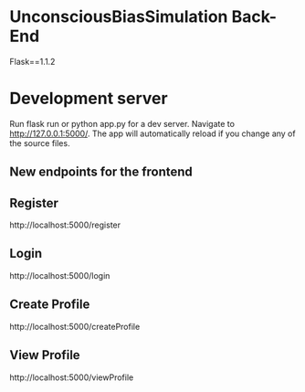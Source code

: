 # UnconsciousBiasSimulation Back-End

Flask==1.1.2

# Development server

Run flask run or python app.py for a dev server. Navigate to http://127.0.0.1:5000/. The app will automatically reload if you change any of the source files.

## New endpoints for the frontend

## Register

http://localhost:5000/register

## Login

http://localhost:5000/login

## Create Profile

http://localhost:5000/createProfile

## View Profile

http://localhost:5000/viewProfile
